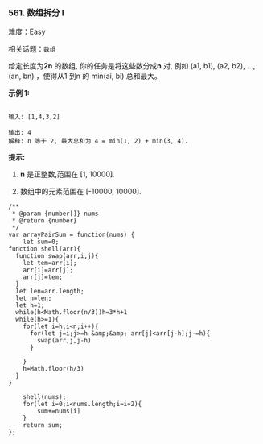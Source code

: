 ### 561. 数组拆分 I

难度：Easy

相关话题：`数组`

给定长度为**2n** 的数组, 你的任务是将这些数分成**n** 对, 例如 (a1, b1), (a2, b2), ..., (an, bn) ，使得从1 到n 的 min(ai, bi) 总和最大。



**示例 1:** 



```

输入: [1,4,3,2]

输出: 4
解释: n 等于 2, 最大总和为 4 = min(1, 2) + min(3, 4).
```


**提示:** 




1. **n** 是正整数,范围在 [1, 10000].

2. 数组中的元素范围在 [-10000, 10000].




```
/**
 * @param {number[]} nums
 * @return {number}
 */
var arrayPairSum = function(nums) {
    let sum=0;
function shell(arr){
  function swap(arr,i,j){
    let tem=arr[i];
    arr[i]=arr[j];
    arr[j]=tem;
  }
  let len=arr.length;
  let n=len;
  let h=1;
  while(h<Math.floor(n/3))h=3*h+1
  while(h>=1){
    for(let i=h;i<n;i++){
      for(let j=i;j>=h &amp;&amp; arr[j]<arr[j-h];j-=h){
        swap(arr,j,j-h)
      }

    }
    h=Math.floor(h/3)
  }
}
  
    shell(nums);
    for(let i=0;i<nums.length;i=i+2){
        sum+=nums[i]
    }
    return sum;
};
```

